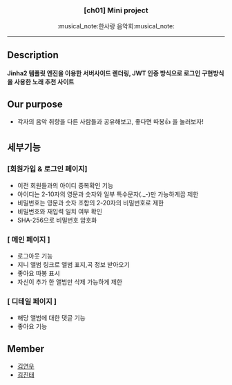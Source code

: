 <h3 align="center">[ch01] Mini project</h3>
<p align="center">
  :musical_note:한사랑 음악회:musical_note:
</p>

* * *
## Description
#### Jinha2 템플릿 엔진을 이용한 서버사이드 렌더링, JWT 인증 방식으로 로그인 구현방식을 사용한 노래 추천 사이트


## Our purpose
* 각자의 음악 취향을 다른 사람들과 공유해보고, 좋다면 따봉:+1: 을 눌러보자! 


## 세부기능
### [회원가입 & 로그인 페이지]
* 이전 회원들과의 아이디 중복확인 기능
* 아이디는 2-10자의 영문과 숫자와 일부 특수문자(._-)만 가능하게끔 제한
* 비밀번호는 영문과 숫자 조합의 2-20자의 비밀번호로 제한
* 비밀번호와 재입력 일치 여부 확인
* SHA-256으로 비밀번호 암호화




### [ 메인 페이지 ]
* 로그아웃 기능
* 지니 앨범 링크로 앨범 표지,곡 정보 받아오기
* 좋아요 따봉 표시
* 자신이 추가 한 앨범만 삭제 가능하게 제한


### [ 디테일 페이지 ]
* 해당 앨범에 대한 댓글 기능
* 좋아요 기능



## Member
* [김연우](https://github.com/Yeonwoo-Kim)
* [김진태](https://github.com/swcide)

